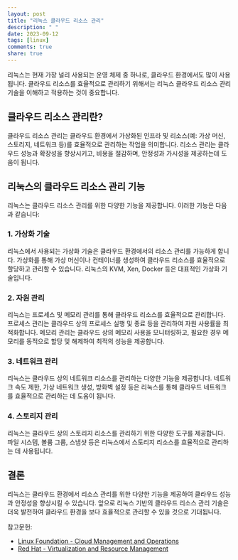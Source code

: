 ```yaml
---
layout: post
title: "리눅스 클라우드 리소스 관리"
description: " "
date: 2023-09-12
tags: [linux]
comments: true
share: true
---
```


리눅스는 현재 가장 널리 사용되는 운영 체제 중 하나로, 클라우드 환경에서도 많이 사용됩니다. 클라우드 리소스를 효율적으로 관리하기 위해서는 리눅스 클라우드 리소스 관리 기술을 이해하고 적용하는 것이 중요합니다. 

## 클라우드 리소스 관리란?

클라우드 리소스 관리는 클라우드 환경에서 가상화된 인프라 및 리소스(예: 가상 머신, 스토리지, 네트워크 등)를 효율적으로 관리하는 작업을 의미합니다. 리소스 관리는 클라우드 성능과 확장성을 향상시키고, 비용을 절감하며, 안정성과 가시성을 제공하는데 도움이 됩니다.

## 리눅스의 클라우드 리소스 관리 기능

리눅스는 클라우드 리소스 관리를 위한 다양한 기능을 제공합니다. 이러한 기능은 다음과 같습니다:

### 1. 가상화 기술

리눅스에서 사용되는 가상화 기술은 클라우드 환경에서의 리소스 관리를 가능하게 합니다. 가상화를 통해 가상 머신이나 컨테이너를 생성하여 클라우드 리소스를 효율적으로 할당하고 관리할 수 있습니다. 리눅스의 KVM, Xen, Docker 등은 대표적인 가상화 기술입니다.

### 2. 자원 관리

리눅스는 프로세스 및 메모리 관리를 통해 클라우드 리소스를 효율적으로 관리합니다. 프로세스 관리는 클라우드 상의 프로세스 실행 및 종료 등을 관리하여 자원 사용률을 최적화합니다. 메모리 관리는 클라우드 상의 메모리 사용을 모니터링하고, 필요한 경우 메모리를 동적으로 할당 및 해제하여 최적의 성능을 제공합니다.

### 3. 네트워크 관리

리눅스는 클라우드 상의 네트워크 리소스를 관리하는 다양한 기능을 제공합니다. 네트워크 속도 제한, 가상 네트워크 생성, 방화벽 설정 등은 리눅스를 통해 클라우드 네트워크를 효율적으로 관리하는 데 도움이 됩니다.

### 4. 스토리지 관리

리눅스는 클라우드 상의 스토리지 리소스를 관리하기 위한 다양한 도구를 제공합니다. 파일 시스템, 볼륨 그룹, 스냅샷 등은 리눅스에서 스토리지 리소스를 효율적으로 관리하는 데 사용됩니다.

## 결론

리눅스는 클라우드 환경에서 리소스 관리를 위한 다양한 기능을 제공하여 클라우드 성능과 안정성을 향상시킬 수 있습니다. 앞으로 리눅스 기반의 클라우드 리소스 관리 기술은 더욱 발전하여 클라우드 환경을 보다 효율적으로 관리할 수 있을 것으로 기대됩니다.

참고문헌:
- [Linux Foundation - Cloud Management and Operations](https://www.linuxfoundation.org/training/course/cloud-management-and-operations/)
- [Red Hat - Virtualization and Resource Management](https://www.redhat.com/en/topics/virtualization/what-is-virtualization)